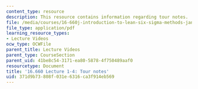 ```yaml
---
content_type: resource
description: This resource contains information regarding tour notes.
file: /media/courses/16-660j-introduction-to-lean-six-sigma-methods-january-iap-2012/371d9b73808f031e6316ca3f914eb569_MIT16_660JIAP12_1-4notes.pdf
file_type: application/pdf
learning_resource_types:
- Lecture Videos
ocw_type: OCWFile
parent_title: Lecture Videos
parent_type: CourseSection
parent_uid: 41be8c54-3171-ea80-5878-4f750489aaf0
resourcetype: Document
title: '16.660 Lecture 1-4: Tour notes'
uid: 371d9b73-808f-031e-6316-ca3f914eb569
---
```

